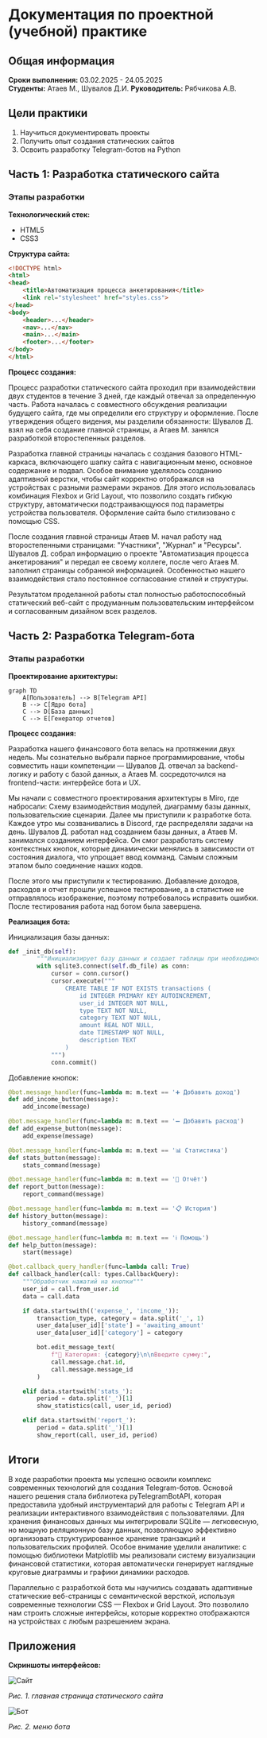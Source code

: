 # Документация по проектной (учебной) практике

## Общая информация
**Сроки выполнения:** 03.02.2025 - 24.05.2025  
**Студенты:** Атаев М., Шувалов Д.И.
**Руководитель:** Рябчикова А.В.

## Цели практики
1. Научиться документировать проекты
2. Получить опыт создания статических сайтов
3. Освоить разработку Telegram-ботов на Python

## Часть 1: Разработка статического сайта

### Этапы разработки
**Технологический стек:**
- HTML5
- CSS3

**Структура сайта:**
```HTML
<!DOCTYPE html>
<html>
<head>
    <title>Автоматизация процесса анкетирования</title>
    <link rel="stylesheet" href="styles.css">
</head>
<body>
    <header>...</header>
    <nav>...</nav>
    <main>...</main>
    <footer>...</footer>
</body>
</html>
```

**Процесс создания:**

Процесс разработки статического сайта проходил при взаимодействии двух студентов в течение 3 дней, где каждый отвечал за определенную часть. Работа началась с совместного обсуждения реализации будущего сайта, где мы определили его структуру и оформление. После утверждения общего видения, мы разделили обязанности: Шувалов Д. взял на себя создание главной страницы, а Атаев М. занялся разработкой второстепенных разделов.

Разработка главной страницы началась с создания базового HTML-каркаса, включающего шапку сайта с навигационным меню, основное содержание и подвал. Особое внимание уделялось созданию адаптивной верстки, чтобы сайт корректно отображался на устройствах с разными размерами экранов. Для этого использовалась комбинация Flexbox и Grid Layout, что позволило создать гибкую структуру, автоматически подстраивающуюся под параметры устройства пользователя. Оформление сайта было стилизовано с помощью CSS.

После создания главной страницы Атаев М. начал работу над второстепенными страницами: "Участники", "Журнал" и "Ресурсы". Шувалов Д. собрал информацию о проекте "Автоматизация процесса анкетирования" и передал ее своему коллеге, после чего Атаев М. заполнил страницы собранной информацией. Особенностью нашего взаимодействия стало постоянное согласование стилей и структуры.

Результатом проделанной работы стал полностью работоспособный статический веб-сайт с продуманным пользовательским интерфейсом и согласованным дизайном всех разделов. 


## Часть 2: Разработка Telegram-бота

### Этапы разработки

**Проектирование архитектуры:**
```mermaid
graph TD
    A[Пользователь] --> B[Telegram API]
    B --> C[Ядро бота]
    C --> D[База данных]
    C --> E[Генератор отчетов]
```
**Процесс создания:**

Разработка нашего финансового бота велась на протяжении двух недель. Мы сознательно выбрали парное программирование, чтобы совместить наши компетенции — Шувалов Д. отвечал за backend-логику и работу с базой данных, а Атаев М. сосредоточился на frontend-части: интерфейсе бота и UX.

Мы начали с совместного проектирования архитектуры в Miro, где набросали: Схему взаимодействия модулей, диаграмму базы данных, пользовательские сценарии. Далее мы приступили к разработке бота. Каждое утро мы созванивались в Discord, где распределяли задачи на день. Шувалов Д. работал над созданием базы данных, а Атаев М. занимался созданием интерфейса. Он смог разработать систему контекстных кнопок, которые динамически менялись в зависимости от состояния диалога, что упрощает ввод комманд. Самым сложным этапом было соединение наших кодов. 

После этого мы приступили к тестированию. Добавление доходов, расходов и отчет прошли успешное тестирование, а в статистике не отправлялось изображение, поэтому потребовалось исправить ошибки. После тестирования работа над ботом была завершена.

**Реализация бота:**

Инициализация базы данных:
```python
def _init_db(self):
        """Инициализирует базу данных и создает таблицы при необходимости"""
        with sqlite3.connect(self.db_file) as conn:
            cursor = conn.cursor()
            cursor.execute("""
                CREATE TABLE IF NOT EXISTS transactions (
                    id INTEGER PRIMARY KEY AUTOINCREMENT,
                    user_id INTEGER NOT NULL,
                    type TEXT NOT NULL,
                    category TEXT NOT NULL,
                    amount REAL NOT NULL,
                    date TIMESTAMP NOT NULL,
                    description TEXT
                )
            """)
            conn.commit()
```
Добавление кнопок:
```python
@bot.message_handler(func=lambda m: m.text == '➕ Добавить доход')
def add_income_button(message):
    add_income(message)

@bot.message_handler(func=lambda m: m.text == '➖ Добавить расход')
def add_expense_button(message):
    add_expense(message)

@bot.message_handler(func=lambda m: m.text == '📊 Статистика')
def stats_button(message):
    stats_command(message)

@bot.message_handler(func=lambda m: m.text == '📝 Отчёт')
def report_button(message):
    report_command(message)

@bot.message_handler(func=lambda m: m.text == '📋 История')
def history_button(message):
    history_command(message)

@bot.message_handler(func=lambda m: m.text == 'ℹ️ Помощь')
def help_button(message):
    start(message)

@bot.callback_query_handler(func=lambda call: True)
def callback_handler(call: types.CallbackQuery):
    """Обработчик нажатий на кнопки"""
    user_id = call.from_user.id
    data = call.data

    if data.startswith(('expense_', 'income_')):
        transaction_type, category = data.split('_', 1)
        user_data[user_id]['state'] = 'awaiting_amount'
        user_data[user_id]['category'] = category

        bot.edit_message_text(
            f"📌 Категория: {category}\n\nВведите сумму:",
            call.message.chat.id,
            call.message.message_id
        )

    elif data.startswith('stats_'):
        period = data.split('_')[1]
        show_statistics(call, user_id, period)

    elif data.startswith('report_'):
        period = data.split('_')[1]
        show_report(call, user_id, period)

```
## Итоги
В ходе разработки проекта мы успешно освоили комплекс современных технологий для создания Telegram-ботов. Основой нашего решения стала библиотека pyTelegramBotAPI, которая предоставила удобный инструментарий для работы с Telegram API и реализации интерактивного взаимодействия с пользователями. Для хранения финансовых данных мы интегрировали SQLite — легковесную, но мощную реляционную базу данных, позволяющую эффективно организовать структурированное хранение транзакций и пользовательских профилей. Особое внимание уделили аналитике: с помощью библиотеки Matplotlib мы реализовали систему визуализации финансовой статистики, которая автоматически генерирует наглядные круговые диаграммы и графики динамики расходов.

Параллельно с разработкой бота мы научились создавать адаптивные статические веб-страницы с семантической версткой, используя современные технологии CSS — Flexbox и Grid Layout. Это позволило нам строить сложные интерфейсы, которые корректно отображаются на устройствах с любым разрешением экрана.

## Приложения
**Скриншоты интерфейсов:**

![Сайт](docs/images/maket.png)  

*Рис. 1. главная страница статического сайта*

![Бот](docs/images/menu.png)  

*Рис. 2. меню бота*
